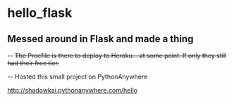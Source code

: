 # hello_flask
<h2>Messed around in Flask and made a thing</h2>

-- ~~The Procfile is there to deploy to Heroku... at some point. If only they still had their free tier.~~

-- Hosted this small project on PythonAnywhere

http://shadowkai.pythonanywhere.com/hello
